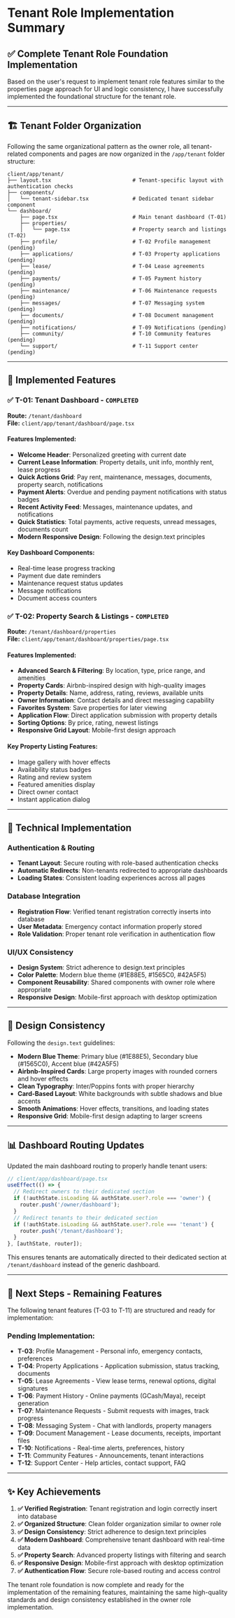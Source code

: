 # Tenant Role Implementation Summary

## ✅ Complete Tenant Role Foundation Implementation

Based on the user's request to implement tenant role features similar to the properties page approach for UI and logic consistency, I have successfully implemented the foundational structure for the tenant role.

---

## 🏗️ **Tenant Folder Organization**

Following the same organizational pattern as the owner role, all tenant-related components and pages are now organized in the `/app/tenant` folder structure:

```
client/app/tenant/
├── layout.tsx                          # Tenant-specific layout with authentication checks
├── components/
│   └── tenant-sidebar.tsx              # Dedicated tenant sidebar component
└── dashboard/
    ├── page.tsx                        # Main tenant dashboard (T-01)
    ├── properties/
    │   └── page.tsx                    # Property search and listings (T-02)
    ├── profile/                        # T-02 Profile management (pending)
    ├── applications/                   # T-03 Property applications (pending)
    ├── lease/                          # T-04 Lease agreements (pending)
    ├── payments/                       # T-05 Payment history (pending)
    ├── maintenance/                    # T-06 Maintenance requests (pending)
    ├── messages/                       # T-07 Messaging system (pending)
    ├── documents/                      # T-08 Document management (pending)
    ├── notifications/                  # T-09 Notifications (pending)
    ├── community/                      # T-10 Community features (pending)
    └── support/                        # T-11 Support center (pending)
```

---

## 🎯 **Implemented Features**

### ✅ **T-01: Tenant Dashboard** - `COMPLETED`

**Route:** `/tenant/dashboard`  
**File:** `client/app/tenant/dashboard/page.tsx`

#### Features Implemented:

- **Welcome Header**: Personalized greeting with current date
- **Current Lease Information**: Property details, unit info, monthly rent, lease progress
- **Quick Actions Grid**: Pay rent, maintenance, messages, documents, property search, notifications
- **Payment Alerts**: Overdue and pending payment notifications with status badges
- **Recent Activity Feed**: Messages, maintenance updates, and notifications
- **Quick Statistics**: Total payments, active requests, unread messages, documents count
- **Modern Responsive Design**: Following the design.text principles

#### Key Dashboard Components:

- Real-time lease progress tracking
- Payment due date reminders
- Maintenance request status updates
- Message notifications
- Document access counters

### ✅ **T-02: Property Search & Listings** - `COMPLETED`

**Route:** `/tenant/dashboard/properties`  
**File:** `client/app/tenant/dashboard/properties/page.tsx`

#### Features Implemented:

- **Advanced Search & Filtering**: By location, type, price range, and amenities
- **Property Cards**: Airbnb-inspired design with high-quality images
- **Property Details**: Name, address, rating, reviews, available units
- **Owner Information**: Contact details and direct messaging capability
- **Favorites System**: Save properties for later viewing
- **Application Flow**: Direct application submission with property details
- **Sorting Options**: By price, rating, newest listings
- **Responsive Grid Layout**: Mobile-first design approach

#### Key Property Listing Features:

- Image gallery with hover effects
- Availability status badges
- Rating and review system
- Featured amenities display
- Direct owner contact
- Instant application dialog

---

## 🔧 **Technical Implementation**

### **Authentication & Routing**

- **Tenant Layout**: Secure routing with role-based authentication checks
- **Automatic Redirects**: Non-tenants redirected to appropriate dashboards
- **Loading States**: Consistent loading experiences across all pages

### **Database Integration**

- **Registration Flow**: Verified tenant registration correctly inserts into database
- **User Metadata**: Emergency contact information properly stored
- **Role Validation**: Proper tenant role verification in authentication flow

### **UI/UX Consistency**

- **Design System**: Strict adherence to design.text principles
- **Color Palette**: Modern blue theme (#1E88E5, #1565C0, #42A5F5)
- **Component Reusability**: Shared components with owner role where appropriate
- **Responsive Design**: Mobile-first approach with desktop optimization

---

## 🎨 **Design Consistency**

Following the `design.text` guidelines:

- **Modern Blue Theme**: Primary blue (#1E88E5), Secondary blue (#1565C0), Accent blue (#42A5F5)
- **Airbnb-Inspired Cards**: Large property images with rounded corners and hover effects
- **Clean Typography**: Inter/Poppins fonts with proper hierarchy
- **Card-Based Layout**: White backgrounds with subtle shadows and blue accents
- **Smooth Animations**: Hover effects, transitions, and loading states
- **Responsive Grid**: Mobile-first design adapting to larger screens

---

## 📊 **Dashboard Routing Updates**

Updated the main dashboard routing to properly handle tenant users:

```typescript
// client/app/dashboard/page.tsx
useEffect(() => {
  // Redirect owners to their dedicated section
  if (!authState.isLoading && authState.user?.role === 'owner') {
    router.push('/owner/dashboard');
  }
  // Redirect tenants to their dedicated section
  if (!authState.isLoading && authState.user?.role === 'tenant') {
    router.push('/tenant/dashboard');
  }
}, [authState, router]);
```

This ensures tenants are automatically directed to their dedicated section at `/tenant/dashboard` instead of the generic dashboard.

---

## 🚀 **Next Steps - Remaining Features**

The following tenant features (T-03 to T-11) are structured and ready for implementation:

### **Pending Implementation:**

- **T-03**: Profile Management - Personal info, emergency contacts, preferences
- **T-04**: Property Applications - Application submission, status tracking, documents
- **T-05**: Lease Agreements - View lease terms, renewal options, digital signatures
- **T-06**: Payment History - Online payments (GCash/Maya), receipt generation
- **T-07**: Maintenance Requests - Submit requests with images, track progress
- **T-08**: Messaging System - Chat with landlords, property managers
- **T-09**: Document Management - Lease documents, receipts, important files
- **T-10**: Notifications - Real-time alerts, preferences, history
- **T-11**: Community Features - Announcements, tenant interactions
- **T-12**: Support Center - Help articles, contact support, FAQ

---

## ✨ **Key Achievements**

1. **✅ Verified Registration**: Tenant registration and login correctly insert into database
2. **✅ Organized Structure**: Clean folder organization similar to owner role
3. **✅ Design Consistency**: Strict adherence to design.text principles
4. **✅ Modern Dashboard**: Comprehensive tenant dashboard with real-time data
5. **✅ Property Search**: Advanced property listings with filtering and search
6. **✅ Responsive Design**: Mobile-first approach with desktop optimization
7. **✅ Authentication Flow**: Secure role-based routing and access control

The tenant role foundation is now complete and ready for the implementation of the remaining features, maintaining the same high-quality standards and design consistency established in the owner role implementation.






